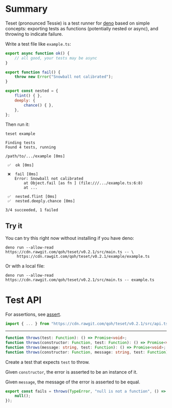 # Summary

Teset (pronounced Tessie) is a test runner for [deno](https://github.com/denoland/deno) based on simple concepts: exporting tests as functions (potentially nested or async), and throwing to indicate failure.

Write a test file like `example.ts`:

```javascript
export async function ok() {
	// all good, your tests may be async
}

export function fail() {
	throw new Error("Snowball not calibrated");
}

export const nested = {
	flint() { },
	deeply: {
		chance() { },
	},
};
```

Then run it:

```
teset example
```

```
Finding tests
Found 4 tests, running

/path/to/.../example [0ms]

 ✅  ok [0ms]

 ❌  fail [0ms]
    Error: Snowball not calibrated
        at Object.fail [as fn ] (file:///.../example.ts:6:8)
        at ...

 ✅  nested.flint [0ms]
 ✅  nested.deeply.chance [0ms]

3/4 succeeded, 1 failed
```

## Try it

You can try this right now without installing if you have deno:

```shell
deno run --allow-read https://cdn.rawgit.com/qoh/teset/v0.2.1/src/main.ts -- \
     https://cdn.rawgit.com/qoh/teset/v0.2.1/example/example.ts
```

Or with a local file:

```shell
deno run --allow-read https://cdn.rawgit.com/qoh/teset/v0.2.1/src/main.ts -- example.ts
```

# Test API

For assertions, see [assert](https://github.com/qoh/assert).

```javascript
import { ... } from "https://cdn.rawgit.com/qoh/teset/v0.2.1/src/api.ts";
```

---

```typescript
function throws(test: Function): () => Promise<void>;
function throws(constructor: Function, test: Function): () => Promise<void>;
function throws(message: string, test: Function): () => Promise<void>;
function throws(constructor: Function, message: string, test: Function): () => Promise<void>;
```

Create a test that expects `test` to throw.

Given `constructor`, the error is asserted to be an instance of it.

Given `message`, the message of the error is asserted to be equal.

```javascript
export const fails = throws(TypeError, "null is not a function", () => {
    null();
});
```
